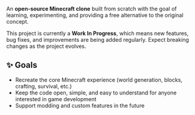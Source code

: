 An **open-source Minecraft clone** built from scratch with the goal of learning, experimenting, and providing a free alternative to the original concept.  

This project is currently a **Work In Progress**, which means new features, bug fixes, and improvements are being added regularly. Expect breaking changes as the project evolves.  

## ✨ Goals
- Recreate the core Minecraft experience (world generation, blocks, crafting, survival, etc.)
- Keep the code open, simple, and easy to understand for anyone interested in game development
- Support modding and custom features in the future
